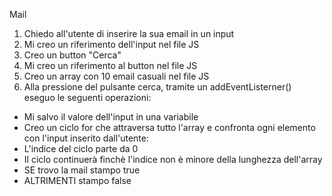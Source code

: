 Mail

1. Chiedo all'utente di inserire la sua email in un input
2. Mi creo un riferimento dell'input nel file JS
2. Creo un button "Cerca"
3. Mi creo un riferimento al button nel file JS
4. Creo un array con 10 email casuali nel file JS
5. Alla pressione del pulsante cerca, tramite un addEventListerner() eseguo le seguenti operazioni:
 - Mi salvo il valore dell'input in una variabile
 - Creo un ciclo for che attraversa tutto l'array e confronta ogni elemento con l'input inserito dall'utente:
  - L'indice del ciclo parte da 0
  - Il ciclo continuerà finchè l'indice non è minore della lunghezza dell'array
  - SE trovo la mail stampo true
  - ALTRIMENTI stampo false 
